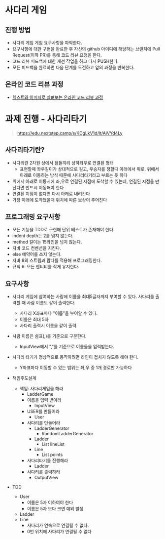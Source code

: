 # 사다리 게임
## 진행 방법
* 사다리 게임 게임 요구사항을 파악한다.
* 요구사항에 대한 구현을 완료한 후 자신의 github 아이디에 해당하는 브랜치에 Pull Request(이하 PR)를 통해 코드 리뷰 요청을 한다.
* 코드 리뷰 피드백에 대한 개선 작업을 하고 다시 PUSH한다.
* 모든 피드백을 완료하면 다음 단계를 도전하고 앞의 과정을 반복한다.

## 온라인 코드 리뷰 과정
* [텍스트와 이미지로 살펴보는 온라인 코드 리뷰 과정](https://github.com/nextstep-step/nextstep-docs/tree/master/codereview)

# 과제 진행 - 사다리타기
> https://edu.nextstep.camp/s/KDgLkV1d/lt/AiVYd4Ly

## 사다리타기란?
* 사다리란 2차원 상에서 점들끼리 상하좌우로 연결된 형태
  * 표현할때 좌우길이가 상대적으로 길고, 우승자를 정할때 아래에서 위로, 위에서 아래로 이동하는 방식 때문에 사다리타기라고 부르는 듯 하다
* 위에서 아래로 이동시에 좌,우로 연결된 지점에 도착할 수 있는데, 연결된 지점을 만난다면 반드시 이동해야 한다
* 연결된 지점이 없다면 다시 아래로 내려간다
* 가장 아래에 도착했을때 위치에 따른 보상이 주어진다

## 프로그래밍 요구사항
* 모든 기능을 TDD로 구현해 단위 테스트가 존재해야 한다.
* indent depth는 2를 넘지 않는다.
* method 길이는 15라인을 넘지 않는다.
* 자바 코드 컨벤션을 지킨다.
* else 예약어를 쓰지 않는다.
* 자바 8의 스트림과 람다를 적용해 프로그래밍한다.
* 규칙 6: 모든 엔티티를 작게 유지한다.

## 요구사항
* 사다리 게임에 참여하는 사람에 이름을 최대5글자까지 부여할 수 있다. 사다리를 출력할 때 사람 이름도 같이 출력한다.
  * 사다리 X좌표마다 "이름"을 부여할 수 있다.
  * 이름은 최대 5자
  * 사다리 출력시 이름을 같이 출력
* 사람 이름은 쉼표(,)를 기준으로 구분한다.
  * InputView에서 ","를 기준으로 이름들을 입력받는다.
* 사다리 타기가 정상적으로 동작하려면 라인이 겹치지 않도록 해야 한다.
  * Y좌표마다 이동할 수 있는 범위는 좌,우 중 1개 경로만 가능하다
  
* 책임주도설계
  * 책임: 사다리게임을 해라
    * LadderGame
    * 이름을 입력 받아라
      * InputView
    * USER를 만들어라
      * User
    * 사다리를 만들어라
      * LadderGenerator
        * RandomLadderGenerator
      * Ladder
        * List<Line> lineList
      * Line
        * List<Boolean> points
    * 사다리타기를 진행해라
      * Ladder
    * 사다리를 출력하라
      * OutputView
      
* TDD
  * User
    * 이름은 5자 이하여야 한다
    * 이름은 5자 보다 크면 예외 발생
  * Ladder
  * Line
    * 사다리가 연속으로 연결될 수 없다.
    * 0번 위치에 사다리가 연결될 수 없다
